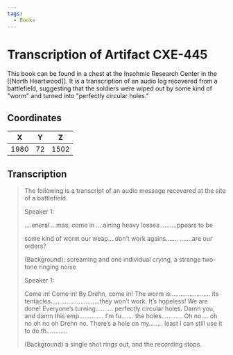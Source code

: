 ```yaml
---
tags:
  - Books
---
```

# Transcription of Artifact CXE-445

This book can be found in a chest at the Insohmic Research Center in the [[North Heartwood]]. It is a transcription of an audio log recovered from a battlefield, suggesting that the soldiers were wiped out by some kind of "worm" and turned into "perfectly circular holes."

## Coordinates
| **X** | **Y** | **Z** |
| :---: | :---: | :---: |
| 1980  |  72   | 1502  |

## Transcription
> The following is a transcript of an audio message recovered at the site of a battlefield.
>
> Speaker 1:
>
>  ….eneral …mas, come in
> ….aining heavy losses
> ………ppears to be
>
> some kind of worm
> our weap… don’t work agains…….
> …….are our orders?
>
> (Background): screaming and one individual crying, a strange two-tone ringing noise
>
> Speaker 1:
>
> Come in! Come in! By Drehn, come in! The worm is………………….. its tentacles……....………………they won’t work. It’s hopeless! We are done! Everyone’s turning……….
> perfectly circular holes.
> Damn you, and damn this emp………….. I’m fu……. the holes………… Oh no…. oh no oh no oh Drehn no. There’s a hole on my…….. least I can still use it to do th…………
>
> (Background) a single shot rings out, and the recording stops.

